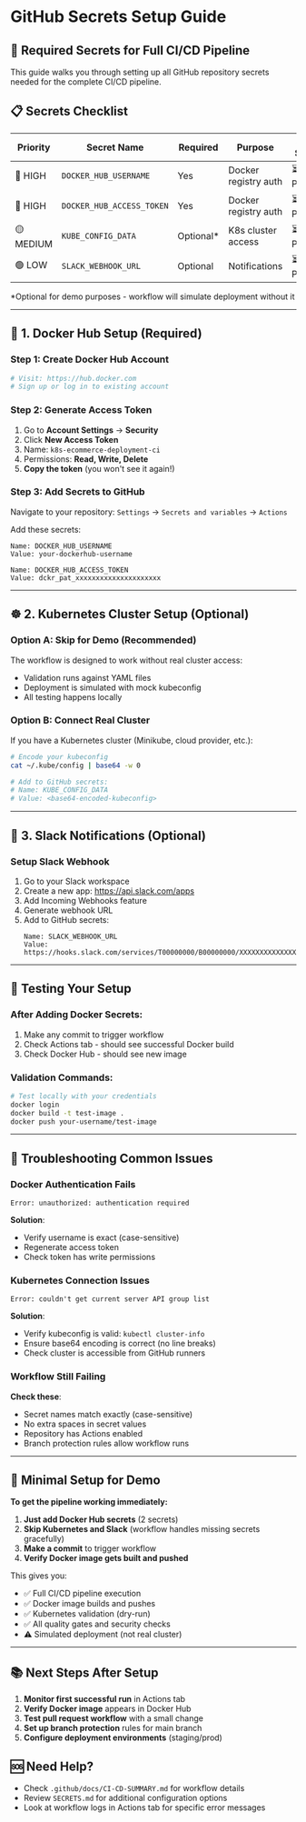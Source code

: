# GitHub Secrets Setup Guide

## 🎯 **Required Secrets for Full CI/CD Pipeline**

This guide walks you through setting up all GitHub repository secrets needed for the complete CI/CD pipeline.

## 📋 **Secrets Checklist**

| Priority | Secret Name | Required | Purpose | Setup Status |
|----------|-------------|----------|---------|--------------|
| 🔴 HIGH | `DOCKER_HUB_USERNAME` | Yes | Docker registry auth | ⏳ Pending |
| 🔴 HIGH | `DOCKER_HUB_ACCESS_TOKEN` | Yes | Docker registry auth | ⏳ Pending |
| 🟡 MEDIUM | `KUBE_CONFIG_DATA` | Optional* | K8s cluster access | ⏳ Pending |
| 🟢 LOW | `SLACK_WEBHOOK_URL` | Optional | Notifications | ⏳ Pending |

*Optional for demo purposes - workflow will simulate deployment without it

---

## 🐳 **1. Docker Hub Setup (Required)**

### Step 1: Create Docker Hub Account
```bash
# Visit: https://hub.docker.com
# Sign up or log in to existing account
```

### Step 2: Generate Access Token
1. Go to **Account Settings** → **Security**
2. Click **New Access Token**
3. Name: `k8s-ecommerce-deployment-ci`
4. Permissions: **Read, Write, Delete**
5. **Copy the token** (you won't see it again!)

### Step 3: Add Secrets to GitHub
Navigate to your repository: `Settings` → `Secrets and variables` → `Actions`

Add these secrets:
```
Name: DOCKER_HUB_USERNAME
Value: your-dockerhub-username

Name: DOCKER_HUB_ACCESS_TOKEN  
Value: dckr_pat_xxxxxxxxxxxxxxxxxxxxx
```

---

## ☸️ **2. Kubernetes Cluster Setup (Optional)**

### Option A: Skip for Demo (Recommended)
The workflow is designed to work without real cluster access:
- Validation runs against YAML files
- Deployment is simulated with mock kubeconfig
- All testing happens locally

### Option B: Connect Real Cluster
If you have a Kubernetes cluster (Minikube, cloud provider, etc.):

```bash
# Encode your kubeconfig
cat ~/.kube/config | base64 -w 0

# Add to GitHub secrets:
# Name: KUBE_CONFIG_DATA
# Value: <base64-encoded-kubeconfig>
```

---

## 💬 **3. Slack Notifications (Optional)**

### Setup Slack Webhook
1. Go to your Slack workspace
2. Create a new app: https://api.slack.com/apps
3. Add Incoming Webhooks feature
4. Generate webhook URL
5. Add to GitHub secrets:
   ```
   Name: SLACK_WEBHOOK_URL
   Value: https://hooks.slack.com/services/T00000000/B00000000/XXXXXXXXXXXXXXXXXXXXXXXX
   ```

---

## 🧪 **Testing Your Setup**

### After Adding Docker Secrets:
1. Make any commit to trigger workflow
2. Check Actions tab - should see successful Docker build
3. Check Docker Hub - should see new image

### Validation Commands:
```bash
# Test locally with your credentials
docker login
docker build -t test-image .
docker push your-username/test-image
```

---

## 🔧 **Troubleshooting Common Issues**

### Docker Authentication Fails
```
Error: unauthorized: authentication required
```
**Solution**: 
- Verify username is exact (case-sensitive)
- Regenerate access token
- Check token has write permissions

### Kubernetes Connection Issues
```
Error: couldn't get current server API group list
```
**Solution**:
- Verify kubeconfig is valid: `kubectl cluster-info`
- Ensure base64 encoding is correct (no line breaks)
- Check cluster is accessible from GitHub runners

### Workflow Still Failing
**Check these**:
- Secret names match exactly (case-sensitive)
- No extra spaces in secret values
- Repository has Actions enabled
- Branch protection rules allow workflow runs

---

## 🎯 **Minimal Setup for Demo**

**To get the pipeline working immediately:**

1. **Just add Docker Hub secrets** (2 secrets)
2. **Skip Kubernetes and Slack** (workflow handles missing secrets gracefully)
3. **Make a commit** to trigger workflow
4. **Verify Docker image gets built and pushed**

This gives you:
- ✅ Full CI/CD pipeline execution
- ✅ Docker image builds and pushes
- ✅ Kubernetes validation (dry-run)
- ✅ All quality gates and security checks
- ⚠️ Simulated deployment (not real cluster)

---

## 📚 **Next Steps After Setup**

1. **Monitor first successful run** in Actions tab
2. **Verify Docker image** appears in Docker Hub
3. **Test pull request workflow** with a small change
4. **Set up branch protection** rules for main branch
5. **Configure deployment environments** (staging/prod)

## 🆘 **Need Help?**

- Check `.github/docs/CI-CD-SUMMARY.md` for workflow details
- Review `SECRETS.md` for additional configuration options
- Look at workflow logs in Actions tab for specific error messages
